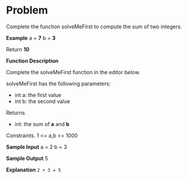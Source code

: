 # Problem

Complete the function solveMeFirst to compute the sum of two integers.

**Example**
 a = **7**
 b = **3**

Return **10**

**Function Description**

Complete the solveMeFirst function in the editor below.

solveMeFirst has the following parameters:

* int a: the first value
* int b: the second value

Returns
- int: the sum of **a** and **b** 

Constraints.
1 <= a,b <= 1000

**Sample Input**
a = 2
b = 3

**Sample Output**
5

**Explanation**
`2 + 3 = 5`
